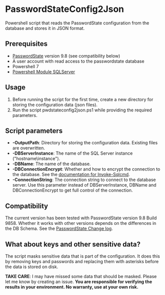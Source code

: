 # PasswordStateConfig2Json
Powershell script that reads the PasswordState configuration from the database and stores it in JSON format.

## Prerequisites
- [PasswordState](https://www.clickstudios.com.au/passwordstate.aspx) version 9.8 (see compatibility below)
- A user account with read access to the passwordstate database
- Powershell 7
- [Powershell Module SQLServer](https://www.powershellgallery.com/packages/SqlServer)

## Usage
1. Before running the script for the first time, create a new directory for storing the configuration data (json files).
2. Run the script pwdstateconfig2json.ps1 while providing the required parameters.

## Script parameters
- __-OutputPath__: Directory for storing the configuration data. Existing files are overwritten.
- __-DBServerInstance__: The name of the SQL Server instance ("hostname\instance").
- __-DBName__: The name of the database.
- __-DBConnectionEncrypt__: Whether and how to encrypt the connection to the database. See the [documentation for Invoke-Sqlcmd](https://learn.microsoft.com/en-us/powershell/module/sqlserver/invoke-sqlcmd?view=sqlserver-ps#-encrypt). 
- __-ConnectionString__: The connection string to connect to the database server. Use this parameter instead of DBServerInstance, DBName and DBConnectionEncrypt to get full control of the connection.

## Compatibility
The current version has been tested with PasswordState version 9.8 Build 9858. Whether it works with other versions depends on the differences in the DB Schema. See the [PasswordState Change log](https://www.clickstudios.com.au/passwordstate-changelog.aspx).

## What about keys and other sensitive data?
The script masks sensitive data that is part of the configuration. It does this by removing keys and passwords and replacing them with asterisks before the data is stored on disk.

__TAKE CARE__: I may have missed some data that should be masked. Please let me know by creating an issue. __You are responsible for verifying the results in your environment. No warranty, use at your own risk.__
